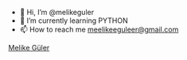 - 👋 Hi, I’m @melikeguler
- 🌱 I’m currently learning PYTHON
- 📫 How to reach me meelikeeguleer@gmail.com

<div class="LI-profile-badge"  data-version="v1" data-size="large" data-locale="tr_TR" data-type="vertical" data-theme="light" data-vanity="melikeguler"><a class="LI-simple-link" href='https://tr.linkedin.com/in/melikeguler?trk=profile-badge'>Melike Güler</a></div>
